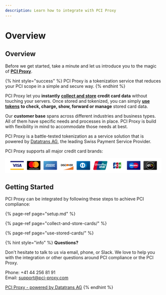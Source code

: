 ```yaml
---
description: Learn how to integrate with PCI Proxy
---
```


# Overview

## Overview

Before we get started, take a minute and let us introduce you to the magic of [**PCI Proxy**](https://www.pci-proxy.com).

{% hint style="success" %}
PCI Proxy is a tokenization service that reduces your PCI scope in a simple and secure way.
{% endhint %}

PCI Proxy let you **instantly** [**collect and store**](collect-and-store-cards/) **credit card data** without touching your servers. Once stored and tokenized, you can simply [**use tokens**](use-stored-cards/) **to check, charge, show, forward or manage** stored card data.

Our **customer base** spans across different industries and business types. All of them have specific needs and processes in place. PCI Proxy is build with flexibility in mind to accommodate those needs at best.

PCI Proxy is a battle-tested tokenization as a service solution that is powered by [Datatrans AG](https://www.datatrans.ch/), the leading Swiss Payment Service Provider.

PCI Proxy supports all major credit card brands:

![Missing a brand? Contact us.](.gitbook/assets/card-brands.png)

## Getting Started

PCI Proxy can be integrated by following these steps to achieve PCI compliance:

{% page-ref page="setup.md" %}

{% page-ref page="collect-and-store-cards/" %}

{% page-ref page="use-stored-cards/" %}

{% hint style="info" %}
**Questions?**

Don't hesitate to talk to us via email, phone, or Slack. We love to help you with the integration or other questions around PCI compliance or the PCI Proxy.

Phone: +41 44 256 81 91  
Email: support@pci-proxy.com   



 [PCI Proxy - powered by Datatrans AG](https://www.datatrans.com/)
{% endhint %}



